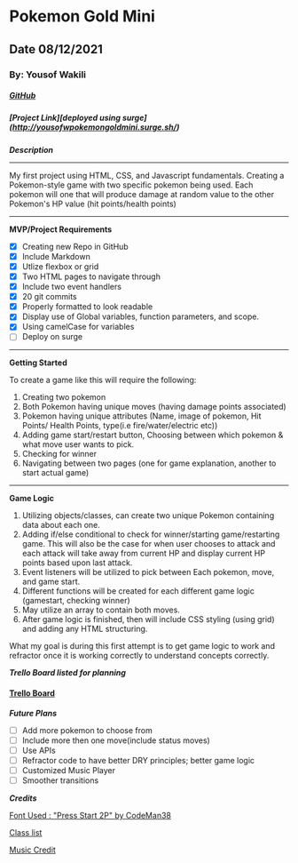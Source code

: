 # Pokemon Gold Mini

## Date 08/12/2021

### By: Yousof Wakili

##### [GitHub](https://github.com/ywakili18)

##### [Project Link][deployed using surge] (http://yousofwpokemongoldmini.surge.sh/)

**_Description_**

---

My first project using HTML, CSS, and Javascript fundamentals. Creating a Pokemon-style game with two specific pokemon being used. Each pokemon will one that will produce damage at random value to the other Pokemon's HP value (hit points/health points)

---

**MVP/Project Requirements**

- [x] Creating new Repo in GitHub
- [x] Include Markdown
- [x] Utlize flexbox or grid
- [x] Two HTML pages to navigate through
- [x] Include two event handlers
- [x] 20 git commits
- [x] Properly formatted to look readable
- [x] Display use of Global variables, function parameters, and scope.
- [x] Using camelCase for variables
- [ ] Deploy on surge

---

**Getting Started**

To create a game like this will require the following:

1. Creating two pokemon
2. Both Pokemon having unique moves (having damage points associated)
3. Pokemon having unique attributes (Name, image of pokemon, Hit Points/ Health Points, type(i.e fire/water/electric etc))
4. Adding game start/restart button, Choosing between which pokemon & what move user wants to pick.
5. Checking for winner
6. Navigating between two pages (one for game explanation, another to start actual game)

---

**Game Logic**

1. Utilizing objects/classes, can create two unique Pokemon containing data about each one.
2. Adding if/else conditional to check for winner/starting game/restarting game. This will also be the case for when user chooses to attack and each attack will take away from current HP and display current HP points based upon last attack.
3. Event listeners will be utilized to pick between Each pokemon, move, and game start.
4. Different functions will be created for each different game logic (gamestart, checking winner)
5. May utilize an array to contain both moves.
6. After game logic is finished, then will include CSS styling (using grid) and adding any HTML structuring.

What my goal is during this first attempt is to get game logic to work and refractor once it is working correctly to understand concepts correctly.

**_Trello Board listed for planning_**

#### [Trello Board](https://trello.com/b/7Ojd8AR1/pokemon-mini)

**_Future Plans_**

- [ ] Add more pokemon to choose from
- [ ] Include more then one move(include status moves)
- [ ] Use APIs
- [ ] Refractor code to have better DRY principles; better game logic
- [ ] Customized Music Player
- [ ] Smoother transitions

**_Credits_**

[Font Used : "Press Start 2P" by CodeMan38](https://fonts.google.com/specimen/Press+Start+2P)

[Class list](https://developer.mozilla.org/en-US/docs/Web/API/Element/classList)

[Music Credit](https://downloads.khinsider.com/game-soundtracks/album/pokemon-gold-silver)
